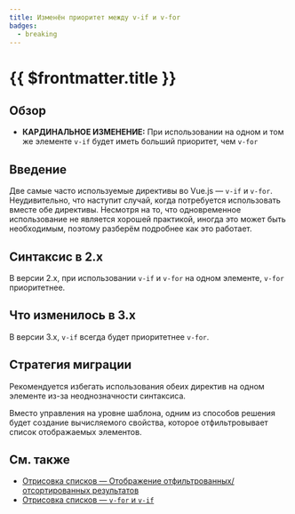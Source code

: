 ```yaml
---
title: Изменён приоритет между v-if и v-for
badges:
  - breaking
---
```


# {{ $frontmatter.title }} <MigrationBadges :badges="$frontmatter.badges" />

## Обзор

- **КАРДИНАЛЬНОЕ ИЗМЕНЕНИЕ:** При использовании на одном и том же элементе `v-if` будет иметь больший приоритет, чем `v-for`

## Введение

Две самые часто используемые директивы во Vue.js — `v-if` и `v-for`. Неудивительно, что наступит случай, когда потребуется использовать вместе обе директивы. Несмотря на то, что одновременное использование не является хорошей практикой, иногда это может быть необходимым, поэтому разберём подробнее как это работает.

## Синтаксис в 2.x

В версии 2.x, при использовании `v-if` и `v-for` на одном элементе, `v-for` приоритетнее.

## Что изменилось в 3.x

В версии 3.x, `v-if` всегда будет приоритетнее `v-for`.

## Стратегия миграции

Рекомендуется избегать использования обеих директив на одном элементе из-за неоднозначности синтаксиса.

Вместо управления на уровне шаблона, одним из способов решения будет создание вычисляемого свойства, которое отфильтровывает список отображаемых элементов.

## См. также

- [Отрисовка списков — Отображение отфильтрованных/отсортированных результатов](../list.md#отображение-отфильтрованных-отсортированных-результатов)
- [Отрисовка списков — `v-for` и `v-if`](../list.md#v-for-и-v-if)
